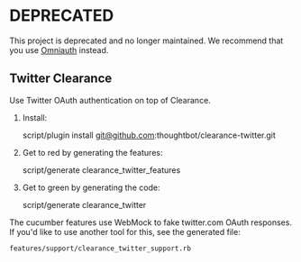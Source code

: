DEPRECATED
==========

This project is deprecated and no longer maintained. We recommend that you use [Omniauth](https://github.com/intridea/omniauth) instead.

Twitter Clearance
-----------------

Use Twitter OAuth authentication on top of Clearance.

1. Install:

    script/plugin install git@github.com:thoughtbot/clearance-twitter.git

2. Get to red by generating the features:

    script/generate clearance_twitter_features

3. Get to green by generating the code:

    script/generate clearance_twitter


The cucumber features use WebMock to fake twitter.com OAuth responses.
If you'd like to use another tool for this, see the generated file:

    features/support/clearance_twitter_support.rb
